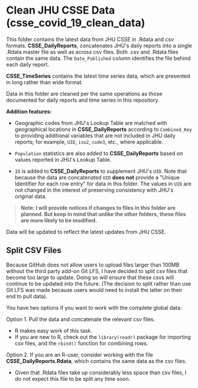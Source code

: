 # Clean JHU CSSE Data (csse_covid_19_clean_data)

This folder contains the latest data from JHU CSSE in .Rdata and csv formats. **CSSE_DailyReports**, concatenates JHU's daily reports into a single .Rdata master file as well as across csv files. Both .csv and .Rdata files contain the same data. The `Date_Published` column identifies the file behind each daily report. 

**CSSE_TimeSeries** contains the latest time series data, which are presented in long rather than wide format. 

Data in this folder are cleaned per the same operations as those documented for daily reports and time series in this repository.

**Addition features:**

* Geographic codes from JHU's Lookup Table are matched with geographical locations in **CSSE_DailyReports** according to `Combined_Key` to providing additional variables that are not included in JHU daily reports; for example, `UID`, `iso2`, `code3`, etc., where applicable.

* `Population` statistics are also added to **CSSE_DailyReports** based on values reported in JHU's Lookup Table. 

* `ID` is added to **CSSE_DailyReports** to supplement JHU's `UID`. Note that because the data are concatenated `UID` **does not** provide a "Unique Identifier for each row entry" for data in this folder. The values in `UID` are not changed in the interest of preserving consistency with JHU's original data. 

> **Note: I will provide notices if changes to files in this folder are planned. But keep in mind that unlike the other folders, these files are more likely to be modified.**

Data will be updated to reflect the latest updates from JHU CSSE. 

## Split CSV Files

Because GitHub does not allow users to upload files larger than 100MB without the third party add-on Git LFS, I have decided to split csv files that become too large to update. Doing so will ensure that these csvs will continue to be updated into the future. (The decision to split rather than use Git LFS was made because users would need to install the latter on their end to pull data).

You have two options if you want to work with the complete global data:

Option 1. Pull the data and concatenate the relevant csv files.
* R makes easy work of this task.
* If you are new to R, check out the `library(readr)` package for importing csv files, and the `rbind()` function for combining rows.

Option 2. If you are an R-user, consider working with the file **CSSE_DailyReports.Rdata**, which contains the same data as the csv files.
* Given that .Rdata files take up considerably less space than csv files, I do not expect this file to be split any time soon.
